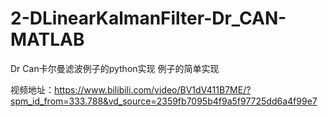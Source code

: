# 2-DLinearKalmanFilter-Dr_CAN-MATLAB

Dr Can卡尔曼滤波例子的python实现 例子的简单实现

视频地址：https://www.bilibili.com/video/BV1dV411B7ME/?spm_id_from=333.788&vd_source=2359fb7095b4f9a5f97725dd6a4f99e7

